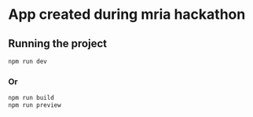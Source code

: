 # App created during mria hackathon

## Running the project

```bash
npm run dev
```

### Or

```bash
npm run build
npm run preview
```
